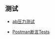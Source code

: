 ## 测试

- [ab压力测试](https://github.com/xinput123/about-me/blob/main/%E6%B5%8B%E8%AF%95/ab%E5%8E%8B%E5%8A%9B%E6%B5%8B%E8%AF%95.md)

- [Postman断言Tests](https://github.com/xinput123/about-me/blob/main/%E6%B5%8B%E8%AF%95/Postman%E6%96%AD%E8%A8%80Tests.md)